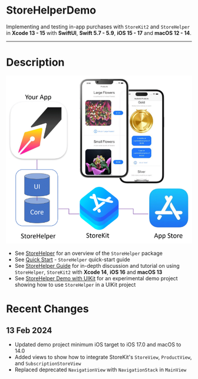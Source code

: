 #  StoreHelperDemo

Implementing and testing in-app purchases with `StoreKit2` and `StoreHelper` in **Xcode 13 - 15** with **SwiftUI**, **Swift 5.7 - 5.9**, **iOS 15 - 17** and **macOS 12 - 14**.

---

# Description

![](./readme-assets/StoreHelperDemo0.png)

- See [StoreHelper](https://github.com/russell-archer/StoreHelper) for an overview of the `StoreHelper` package
- See [Quick Start](https://github.com/russell-archer/StoreHelper/blob/main/Documentation/quickstart.md) - `StoreHelper` quick-start guide 
- See [StoreHelper Guide](https://github.com/russell-archer/StoreHelper/blob/main/Documentation/guide.md) for in-depth discussion and tutorial on using `StoreHelper`, `StoreKit2` with **Xcode 14**, **iOS 16** and **macOS 13**
- See [StoreHelper Demo with UIKit](https://github.com/russell-archer/StoreHelperDemoUIKit) for an experimental demo project showing how to use `StoreHelper` in a UIKit project

# Recent Changes

## 13 Feb 2024
- Updated demo project minimum iOS target to iOS 17.0 and macOS to 14.0
- Added views to show how to integrate StoreKit's `StoreView`, `ProductView`, and `SubscriptionStoreView`
- Replaced deprecated `NavigationView` with `NavigationStack` in `MainView`
